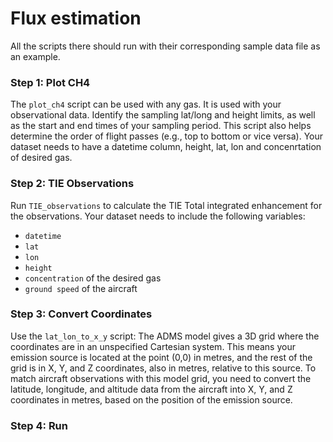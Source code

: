 # Flux estimation

All the scripts there should run with their corresponding sample data file as an example. 

### Step 1: Plot CH4

The `plot_ch4` script can be used with any gas. It is used with your observational data. Identify the sampling lat/long and height limits, as well as the start and end times of your sampling period. This script also helps determine the order of flight passes (e.g., top to bottom or vice versa). Your dataset needs to have a datetime column, height, lat, lon and concenrtation of desired gas. 

### Step 2: TIE Observations

Run `TIE_observations` to calculate the TIE Total integrated enhancement for the observations. Your dataset needs to include the following variables:
- `datetime`
- `lat`
- `lon`
- `height`
- `concentration` of the desired gas
- `ground speed` of the aircraft

### Step 3: Convert Coordinates

Use the `lat_lon_to_x_y` script: The ADMS model gives a 3D grid where the coordinates are in an unspecified Cartesian system. This means your emission source is located at the point (0,0) in metres, and the rest of the grid is in X, Y, and Z coordinates, also in metres, relative to this source.
To match aircraft observations with this model grid, you need to convert the latitude, longitude, and altitude data from the aircraft into X, Y, and Z coordinates in metres, based on the position of the emission source.

### Step 4: Run


